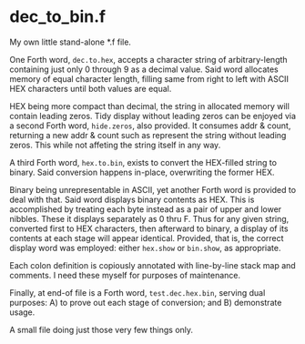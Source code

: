 # dec_to_bin.f
My own little stand-alone *.f file. 

One Forth word, `dec.to.hex`, accepts a character string of arbitrary-length containing just only 0 through 9 as a decimal value. Said word allocates memory of equal character length, filling same from right to left with ASCII HEX characters until both values are equal. 

HEX being more compact than decimal, the string in allocated memory will contain leading zeros. Tidy display without leading zeros can be enjoyed via a second Forth word, `hide.zeros`, also provided. It consumes addr & count, returning a new addr & count such as represent the string without leading zeros. This while not affeting the string itself in any way.

A third Forth word, `hex.to.bin`, exists to convert the HEX-filled string to binary. Said conversion happens in-place, overwriting the former HEX.

Binary being unrepresentable in ASCII, yet another Forth word is provided to deal with that. Said word displays binary contents as HEX. This is accomplished by treating each byte instead as a pair of upper and lower nibbles. These it displays separately as 0 thru F. Thus for any given string, converted first to HEX characters, then afterward to binary, a display of its contents at each stage will appear identical. Provided, that is, the correct display word was employed: either `hex.show` or `bin.show`, as appropriate.

Each colon definition is copiously annotated with line-by-line stack map and comments. I need these myself for purposes of maintenance.

Finally, at end-of file is a Forth word, `test.dec.hex.bin`, serving dual purposes: A) to prove out each stage of conversion; and B) demonstrate usage.

A small file doing just those very few things only.
